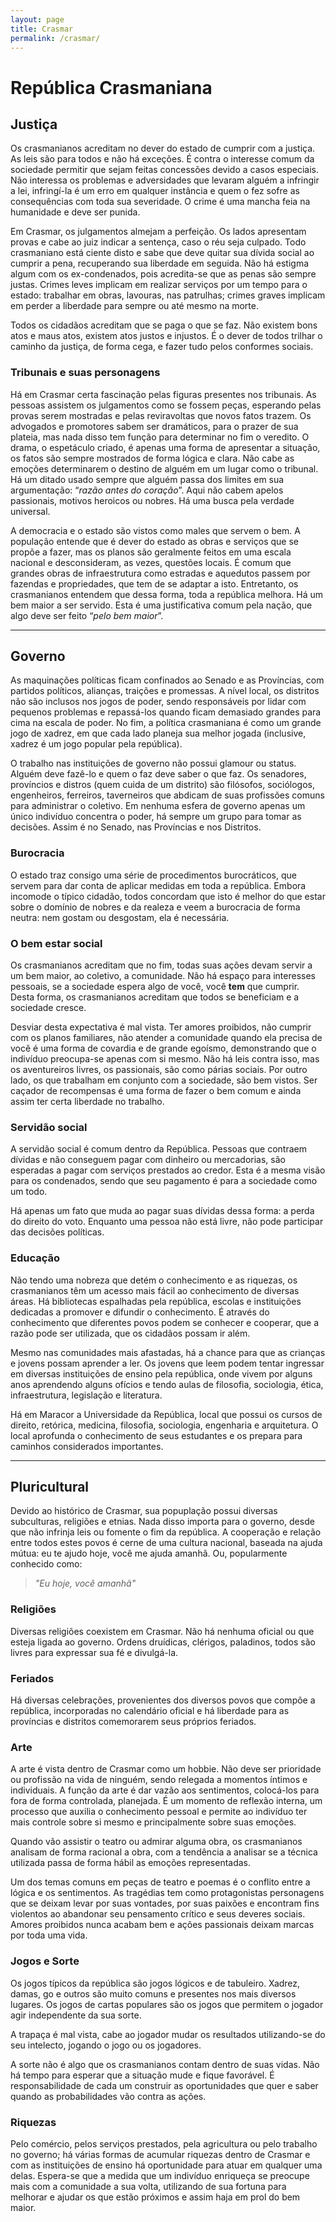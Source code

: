 ```yaml
---
layout: page
title: Crasmar
permalink: /crasmar/
---
```


# República Crasmaniana

## Justiça

Os crasmanianos acreditam no dever do estado de cumprir com a justiça. As leis são para todos e não há exceções. É contra o interesse comum da sociedade permitir que sejam feitas concessões devido a casos especiais. Não interessa os problemas e adversidades que levaram alguém a infringir a lei, infringí-la é um erro em qualquer instância e quem o fez sofre as consequências com toda sua severidade. O crime é uma mancha feia na humanidade e deve ser punida.

Em Crasmar, os julgamentos almejam a perfeição. Os lados apresentam provas e cabe ao juiz indicar a sentença, caso o réu seja culpado. Todo crasmaniano está ciente disto e sabe que deve quitar sua dívida social ao cumprir a pena, recuperando sua liberdade em seguida. Não há estigma algum com os ex-condenados, pois acredita-se que as penas são sempre justas. Crimes leves implicam em realizar serviços por um tempo para o estado: trabalhar em obras, lavouras, nas patrulhas; crimes graves implicam em perder a liberdade para sempre ou até mesmo na morte.

Todos os cidadãos acreditam que se paga o que se faz. Não existem bons atos e maus atos, existem atos justos e injustos. É o dever de todos trilhar o caminho da justiça, de forma cega, e fazer tudo pelos conformes sociais.

### Tribunais e suas personagens

Há em Crasmar certa fascinação pelas figuras presentes nos tribunais. As pessoas assistem os julgamentos como se fossem peças, esperando pelas provas serem mostradas e pelas reviravoltas que novos fatos trazem. Os advogados e promotores sabem ser dramáticos, para o prazer de sua plateia, mas nada disso tem função para determinar no fim o veredito. O drama, o espetáculo criado, é apenas uma forma de apresentar a situação, os fatos são sempre mostrados de forma lógica e clara. Não cabe as emoções determinarem o destino de alguém em um lugar como o tribunal. Há um ditado usado sempre que alguém passa dos limites em sua argumentação: “*razão antes do coração*”. Aqui não cabem apelos passionais, motivos heroicos ou nobres. Há uma busca pela verdade universal.

A democracia e o estado são vistos como males que servem o bem. A população entende que é dever do estado as obras e serviços que se propõe a fazer, mas os planos são geralmente feitos em uma escala nacional e desconsideram, as vezes, questões locais. É comum que grandes obras de infraestrutura como estradas e aquedutos passem por fazendas e propriedades, que tem de se adaptar a isto. Entretanto, os crasmanianos entendem que dessa forma, toda a república melhora. Há um bem maior a ser servido. Esta é uma justificativa comum pela nação, que algo deve ser feito “*pelo bem maior*”.

---

## Governo

As maquinações políticas ficam confinados ao Senado e as Províncias, com partidos políticos, alianças, traições e promessas. A nível local, os distritos não são inclusos nos jogos de poder, sendo responsáveis por lidar com pequenos problemas e repassá-los quando ficam demasiado grandes para cima na escala de poder. No fim, a política crasmaniana é como um grande jogo de xadrez, em que cada lado planeja sua melhor jogada (inclusive, xadrez é um jogo popular pela república).

O trabalho nas instituições de governo não possui glamour ou status. Alguém deve fazê-lo e quem o faz deve saber o que faz. Os senadores, províncios e distros (quem cuida de um distrito) são filósofos, sociólogos, engenheiros, ferreiros, taverneiros que abdicam de suas profissões comuns para administrar o coletivo. Em nenhuma esfera de governo apenas um único indivíduo concentra o poder, há sempre um grupo para tomar as decisões. Assim é no Senado, nas Províncias e nos Distritos.

### Burocracia

O estado traz consigo uma série de procedimentos burocráticos, que servem para dar conta de aplicar medidas em toda a república. Embora incomode o típico cidadão, todos concordam que isto é melhor do que estar sobre o domínio de nobres e da realeza e veem a burocracia de forma neutra: nem gostam ou desgostam, ela é necessária.

### O bem estar social

Os crasmanianos acreditam que no fim, todas suas ações devam servir a um bem maior, ao coletivo, a comunidade. Não há espaço para interesses pessoais, se a sociedade espera algo de você, você **tem** que cumprir. Desta forma, os crasmanianos acreditam que todos se beneficiam e a sociedade cresce.

Desviar desta expectativa é mal vista. Ter amores proibidos, não cumprir com os planos familiares, não atender a comunidade quando ela precisa de você é uma forma de covardia e de grande egoísmo, demonstrando que o indivíduo preocupa-se apenas com si mesmo. Não há leis contra isso, mas os aventureiros livres, os passionais, são como párias sociais. Por outro lado, os que trabalham em conjunto com a sociedade, são bem vistos. Ser caçador de recompensas é uma forma de fazer o bem comum e ainda assim ter certa liberdade no trabalho.

### Servidão social

A servidão social é comum dentro da República. Pessoas que contraem dívidas e não conseguem pagar com dinheiro ou mercadorias, são esperadas a pagar com serviços prestados ao credor. Esta é a mesma visão para os condenados, sendo que seu pagamento é para a sociedade como um todo.

Há apenas um fato que muda ao pagar suas dívidas dessa forma: a perda do direito do voto. Enquanto uma pessoa não está livre, não pode participar das decisões políticas.

### Educação

Não tendo uma nobreza que detém o conhecimento e as riquezas, os crasmanianos têm um acesso mais fácil ao conhecimento de diversas áreas. Há bibliotecas espalhadas pela república, escolas e instituições dedicadas a promover e difundir o conhecimento. É através do conhecimento que diferentes povos podem se conhecer e cooperar, que a razão pode ser utilizada, que os cidadãos possam ir além.

Mesmo nas comunidades mais afastadas, há a chance para que as crianças e jovens possam aprender a ler. Os jovens que leem podem tentar ingressar em diversas instituições de ensino pela república, onde vivem por alguns anos aprendendo alguns ofícios e tendo aulas de filosofia, sociologia, ética, infraestrutura, legislação e literatura.

Há em Maracor a Universidade da República, local que possui os cursos de direito, retórica, medicina, filosofia, sociologia, engenharia e arquitetura. O local aprofunda o conhecimento de seus estudantes e os prepara para caminhos considerados importantes.

---

## Pluricultural

Devido ao histórico de Crasmar, sua popuplação possui diversas subculturas, religiões e etnias. Nada disso importa para o governo, desde que não infrinja leis ou fomente o fim da república. A cooperação e relação entre todos estes povos é cerne de uma cultura nacional, baseada na ajuda mútua: eu te ajudo hoje, você me ajuda amanhã. Ou, popularmente conhecido como: 

> *"Eu hoje, você amanhã"*

### Religiões

Diversas religiões coexistem em Crasmar. Não há nenhuma oficial ou que esteja ligada ao governo. Ordens druídicas, clérigos, paladinos, todos são livres para expressar sua fé e divulgá-la.

### Feriados

Há diversas celebrações, provenientes dos diversos povos que compõe a república, incorporadas no calendário oficial e há liberdade para as províncias e distritos comemorarem seus próprios feriados.

### Arte

A arte é vista dentro de Crasmar como um hobbie. Não deve ser prioridade ou profissão na vida de ninguém, sendo relegada a momentos íntimos e individuais. A função da arte é dar vazão aos sentimentos, colocá-los para fora de forma controlada, planejada. É um momento de reflexão interna, um processo que auxilia o conhecimento pessoal e permite ao indivíduo ter mais controle sobre si mesmo e principalmente sobre suas emoções.

Quando vão assistir o teatro ou admirar alguma obra, os crasmanianos analisam de forma racional a obra, com a tendência a analisar se a técnica utilizada passa de forma hábil as emoções representadas.

Um dos temas comuns em peças de teatro e poemas é o conflito entre a lógica e os sentimentos. As tragédias tem como protagonistas personagens que se deixam levar por suas vontades, por suas paixões e encontram fins violentos ao abandonar seu pensamento crítico e seus deveres sociais. Amores proibidos nunca acabam bem e ações passionais deixam marcas por toda uma vida.

### Jogos e Sorte

Os jogos típicos da república são jogos lógicos e de tabuleiro. Xadrez, damas, go e outros são muito comuns e presentes nos mais diversos lugares. Os jogos de cartas populares são os jogos que permitem o jogador agir independente da sua sorte.

A trapaça é mal vista, cabe ao jogador mudar os resultados utilizando-se do seu intelecto, jogando o jogo ou os jogadores.

A sorte não é algo que os crasmanianos contam dentro de suas vidas. Não há tempo para esperar que a situação mude e fique favorável. É responsabilidade de cada um construir as oportunidades que quer e saber quando as probabilidades vão contra as ações.

### Riquezas

Pelo comércio, pelos serviços prestados, pela agricultura ou pelo trabalho no governo; há várias formas de acumular riquezas dentro de Crasmar e com as instituições de ensino há oportunidade para atuar em qualquer uma delas. Espera-se que a medida que um indivíduo enriqueça se preocupe mais com a comunidade a sua volta, utilizando de sua fortuna para melhorar e ajudar os que estão próximos e assim haja em prol do bem maior.